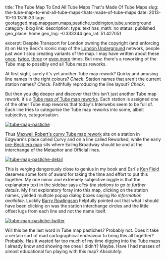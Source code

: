 title: The Tube Map To End All Tube Maps That's Made Of Tube Maps
slug: the-tube-map-to-end-all-tube-maps-thats-made-of-tube-maps
date: 2013-10-10 13:16:33
tags: geotagged,map,mapgasm,maps,pastiche,teddington,tube,underground
category: blog
link: 
description: 
type: text
has_math: no
status: published
geo_place: home
geo_lng: -0.333344
geo_lat: 51.427051

excerpt: Despite Transport for London owning the copyright (and enforcing it) on Harry Beck's iconic map of the <a href="https://www.tfl.gov.uk/gettingaround/14091.aspx" target="_blank">London Underground</a> network, people just won't stop creating variants of the map. I may have written about these <a href="/2013/02/07/lodged-donor-nun-run-the-anagram-map-of-the-london-underground/" target="_blank">once</a>, <a href="/2012/10/18/the-london-tube-map-made-too-simple/" target="_blank">twice</a>, <a href="/2012/09/14/the-map-of-the-world-according-to-the-london-underground/" target="_blank">three</a> or <a href="/tags/tube/" target="_blank">even more</a> times. But now, there's a reworking of the Tube map to possibly end all Tube maps reworks.

At first sight, surely it's yet another Tube map rework? Quirky and amusing line names in the right colours? *Check*. Station names that aren't the current station names? *Check*. Faithfully reproducing the line layout? *Check*.

But then you dig deeper and discover that this isn't just another Tube map rework, it's a [Tube map *of* Tube map reworks](https://carto.maps.arcgis.com/apps/StorytellingTextLegend/index.html?appid=79f937917c5d475a87e580c6eccd1937 "https://carto.maps.arcgis.com/apps/StorytellingTextLegend/index.html?appid=79f937917c5d475a87e580c6eccd1937"). Each station is assigned one of the other Tube map reworks that today's Interwebs seem to be full of. Each line tries to categorise the Tube map reworks into some, albeit subjective, categorisation.

<!-- TEASER_END -->

[![tube-map-pastiche](/wp-content/uploads/2013/10/tube-map-pastiche.png)](https://carto.maps.arcgis.com/apps/StorytellingTextLegend/index.html?appid=79f937917c5d475a87e580c6eccd1937 "https://carto.maps.arcgis.com/apps/StorytellingTextLegend/index.html?appid=79f937917c5d475a87e580c6eccd1937")

Thus [Maxwell Robert's curvy Tube map rework](https://www.bbc.co.uk/news/uk-england-essex-19546145 "https://www.bbc.co.uk/news/uk-england-essex-19546145") sits on a station in Edgware's place called Curvy and on a line called Reworked, while the early [pre-Beck era map](https://downloads.esri.com/MappingCenter2007/webMaps/kf/tubeoftube/1863.png "https://downloads.esri.com/MappingCenter2007/webMaps/kf/tubeoftube/1863.png") sits where Ealing Broadway should be and at the interchange of the Metaphor and Official lines.

[![tube-map-pastiche-detail](/wp-content/uploads/2013/10/tube-map-pastiche-detail.png)](/wp-content/uploads/2013/10/tube-map-pastiche-detail.png "/wp-content/uploads/2013/10/tube-map-pastiche-detail.png")

This is verging dangerously close to genius in my book and Esri's [Ken Field](https://twitter.com/kennethfield "https://twitter.com/kennethfield") deserves some form of award for taking the time and effort to put this together. My one minor and extremely subjective niggle is that the explanatory text in the sidebar says *click the stations to go to further details*. My first exploratory foray into this map, clicking on the station names, yielded multiple popup dialog boxes saying *No information available*. Luckily [Barry Rowlingson](https://twitter.com/geospacedman "https://twitter.com/geospacedman") helpfully pointed out that what I should have been clicking on was the station interchange circles and the little offset lugs from each line and not the name itself.

[![tube-map-pastiche-twitter](/wp-content/uploads/2013/10/tube-map-pastiche-twitter.png)](/wp-content/uploads/2013/10/tube-map-pastiche-twitter.png "/wp-content/uploads/2013/10/tube-map-pastiche-twitter.png")

Will this be the last word in Tube map pastiches? Probably not. Does it take a certain sort of mad cartographical endeavour to bring this all together? Probably. Has it wasted far too much of my time digging into the Tube maps I already know and showing me ones I didn't? Maybe. Have I had masses of almost educational fun playing with this map? *Absolutely*.





